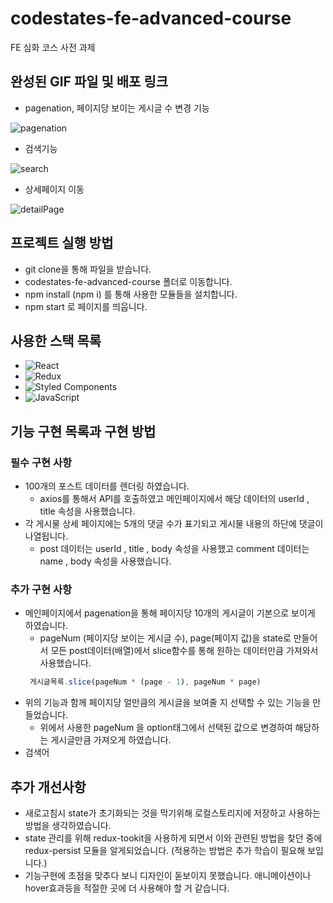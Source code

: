 # codestates-fe-advanced-course
FE 심화 코스 사전 과제

## 완성된 GIF 파일 및 배포 링크
  - pagenation, 페이지당 보이는 게시글 수 변경 기능
  
  ![pagenation](https://user-images.githubusercontent.com/78033706/182104780-7a83d1a9-086b-4d7b-aad3-acc034d97d06.gif)
  
  - 검색기능
  
  ![search](https://user-images.githubusercontent.com/78033706/182104830-2f793478-f80b-4d79-8ac4-ed0723e93b4e.gif)
  
  - 상세페이지 이동
  
  ![detailPage](https://user-images.githubusercontent.com/78033706/182104887-142e5900-2354-487b-9ea3-77a836051d31.gif)
  

## 프로젝트 실행 방법
  - git clone을 통해 파일을 받습니다.
  - codestates-fe-advanced-course 폴더로 이동합니다.
  - npm install (npm i) 를 통해 사용한 모듈들을 설치합니다.
  - npm start 로 페이지를 띄웁니다.

## 사용한 스택 목록
  - ![React](https://img.shields.io/badge/react-%2320232a.svg?style=for-the-badge&logo=react&logoColor=%2361DAFB)
  - ![Redux](https://img.shields.io/badge/redux-%23593d88.svg?style=for-the-badge&logo=redux&logoColor=white)
  - ![Styled Components](https://img.shields.io/badge/styled--components-DB7093?style=for-the-badge&logo=styled-components&logoColor=white)
  - ![JavaScript](https://img.shields.io/badge/javascript-%23323330.svg?style=for-the-badge&logo=javascript&logoColor=%23F7DF1E)

## 기능 구현 목록과 구현 방법
  ### 필수 구현 사항
  - 100개의 포스트 데이터를 렌더링 하였습니다.
    - axios를 통해서 API를 호출하였고 메인페이지에서 해당 데이터의 userId , title 속성을 사용했습니다.
  - 각 게시물 상세 페이지에는 5개의 댓글 수가 표기되고 게시물 내용의 하단에 댓글이 나열됩니다.
    - post 데이터는 userId , title , body 속성을 사용했고 comment 데이터는 name , body 속성을 사용했습니다.

  ### 추가 구현 사항
  - 메인페이지에서 pagenation을 통해 페이지당 10개의 게시글이 기본으로 보이게 하였습니다.
    - pageNum (페이지당 보이는 게시글 수), page(페이지 값)을 state로 만들어서 모든 post데이터(배열)에서 slice함수를 통해 원하는 데이터만큼 가져와서 사용했습니다.
    ```js
     게시글목록.slice(pageNum * (page - 1), pageNum * page)
    ```
  - 위의 기능과 함께 페이지당 얼만큼의 게시글을 보여줄 지 선택할 수 있는 기능을 만들었습니다.
    - 위에서 사용한 pageNum 을 option태그에서 선택된 값으로 변경하여 해당하는 게시글만큼 가져오게 하였습니다.
  - 검색어

## 추가 개선사항
  - 새로고침시 state가 초기화되는 것을 막기위해 로컬스토리지에 저장하고 사용하는 방법을 생각하였습니다.
  - state 관리를 위해 redux-tookit을 사용하게 되면서 이와 관련된 방법을 찾던 중에 redux-persist 모듈을 알게되었습니다. (적용하는 방법은 추가 학습이 필요해 보입니다.)
  - 기능구현에 초점을 맞추다 보니 디자인이 돋보이지 못했습니다. 애니메이션이나 hover효과등을 적절한 곳에 더 사용해야 할 거 같습니다.
